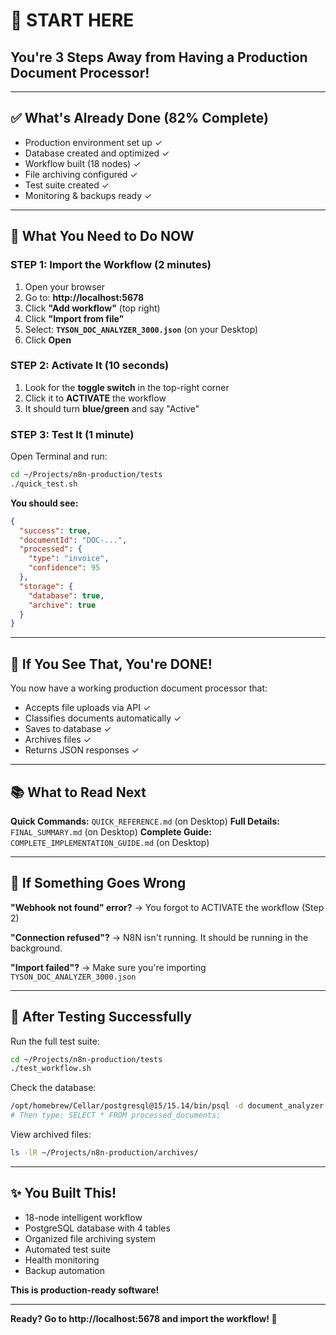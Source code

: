 # 🚀 START HERE

## You're 3 Steps Away from Having a Production Document Processor!

---

## ✅ What's Already Done (82% Complete)

- Production environment set up ✓
- Database created and optimized ✓
- Workflow built (18 nodes) ✓
- File archiving configured ✓
- Test suite created ✓
- Monitoring & backups ready ✓

---

## 🎯 What You Need to Do NOW

### **STEP 1: Import the Workflow (2 minutes)**

1. Open your browser
2. Go to: **http://localhost:5678**
3. Click **"Add workflow"** (top right)
4. Click **"Import from file"**
5. Select: **`TYSON_DOC_ANALYZER_3000.json`** (on your Desktop)
6. Click **Open**

### **STEP 2: Activate It (10 seconds)**

1. Look for the **toggle switch** in the top-right corner
2. Click it to **ACTIVATE** the workflow
3. It should turn **blue/green** and say "Active"

### **STEP 3: Test It (1 minute)**

Open Terminal and run:

```bash
cd ~/Projects/n8n-production/tests
./quick_test.sh
```

**You should see:**
```json
{
  "success": true,
  "documentId": "DOC-...",
  "processed": {
    "type": "invoice",
    "confidence": 95
  },
  "storage": {
    "database": true,
    "archive": true
  }
}
```

---

## 🎉 If You See That, You're DONE!

You now have a working production document processor that:
- Accepts file uploads via API ✓
- Classifies documents automatically ✓
- Saves to database ✓
- Archives files ✓
- Returns JSON responses ✓

---

## 📚 What to Read Next

**Quick Commands:** `QUICK_REFERENCE.md` (on Desktop)
**Full Details:** `FINAL_SUMMARY.md` (on Desktop)
**Complete Guide:** `COMPLETE_IMPLEMENTATION_GUIDE.md` (on Desktop)

---

## 🐛 If Something Goes Wrong

**"Webhook not found" error?**
→ You forgot to ACTIVATE the workflow (Step 2)

**"Connection refused"?**
→ N8N isn't running. It should be running in the background.

**"Import failed"?**
→ Make sure you're importing `TYSON_DOC_ANALYZER_3000.json`

---

## 🚀 After Testing Successfully

Run the full test suite:
```bash
cd ~/Projects/n8n-production/tests
./test_workflow.sh
```

Check the database:
```bash
/opt/homebrew/Cellar/postgresql@15/15.14/bin/psql -d document_analyzer
# Then type: SELECT * FROM processed_documents;
```

View archived files:
```bash
ls -lR ~/Projects/n8n-production/archives/
```

---

## ✨ You Built This!

- 18-node intelligent workflow
- PostgreSQL database with 4 tables
- Organized file archiving system
- Automated test suite
- Health monitoring
- Backup automation

**This is production-ready software!**

---

**Ready? Go to http://localhost:5678 and import the workflow! 🎯**
